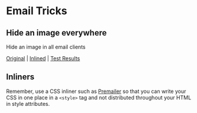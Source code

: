 # Email Tricks

## Hide an image everywhere

Hide an image in all email clients

[Original](https://github.com/karlhorky/email-tricks/blob/master/hide-image/hide-image-original.html) | 
[Inlined](https://github.com/karlhorky/email-tricks/blob/master/hide-image/hide-image-inlined.html) | 
[Test Results](https://litmus.com/pub/6f4ed2e)

## Inliners

Remember, use a CSS inliner such as [Premailer](https://github.com/premailer/premailer)
so that you can write your CSS in one place in a `<style>` tag and not
distributed throughout your HTML in style attributes.
